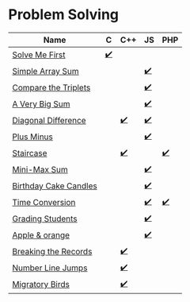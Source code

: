 # Problem Solving

| Name | C | C++ | JS | PHP |
| ----- | ----- | ----- | ----- | ----- |
| [Solve Me First](https://www.hackerrank.com/challenges/solve-me-first/problem) | [:heavy_check_mark:](solve-me-first.c) |
| [Simple Array Sum](https://www.hackerrank.com/challenges/simple-array-sum/problem) | | | [:heavy_check_mark:](simple-array-sum.js) | |
| [Compare the Triplets](https://www.hackerrank.com/challenges/compare-the-triplets/problem) | | | [:heavy_check_mark:](compare-the-triplets.js) | |
| [A Very Big Sum](https://www.hackerrank.com/challenges/a-very-big-sum/problem) | | | [:heavy_check_mark:](a-very-big-sum.js) | |
| [Diagonal Difference](https://www.hackerrank.com/challenges/diagonal-difference/problem) | | [:heavy_check_mark:](diagonal-difference.cpp) | [:heavy_check_mark:](diagonal-difference.js) | |
| [Plus Minus](https://www.hackerrank.com/challenges/plus-minus/problem) | | | [:heavy_check_mark:](plus-minus.js) | |
| [Staircase](https://www.hackerrank.com/challenges/staircase/problem) | | [:heavy_check_mark:](staircase.cpp) | | [:heavy_check_mark:](staircase.php) |
| [Mini-Max Sum](https://www.hackerrank.com/challenges/mini-max-sum/problem) | | | [:heavy_check_mark:](mini-max-sum.js) | |
| [Birthday Cake Candles](https://www.hackerrank.com/challenges/birthday-cake-candles/problem) | | | [:heavy_check_mark:](birthday-cake-candles.js) | |
| [Time Conversion](https://www.hackerrank.com/challenges/time-conversion/problem) | | | [:heavy_check_mark:](time-conversion.js) | [:heavy_check_mark:](time-conversion.php) |
| [Grading Students](https://www.hackerrank.com/challenges/grading/problem) | | | [:heavy_check_mark:](grading-students.js) | |
| [Apple & orange](https://www.hackerrank.com/challenges/apple-and-orange/problem) | | | [:heavy_check_mark:](apple-and-orange.js) | |
| [Breaking the Records](https://www.hackerrank.com/challenges/breaking-best-and-worst-records/problem) | | [:heavy_check_mark:](breaking-the-records.cpp) | | |
| [Number Line Jumps](https://www.hackerrank.com/challenges/kangaroo/problem) | | [:heavy_check_mark:](number-line-jumps.cpp) | | |
| [Migratory Birds](https://www.hackerrank.com/challenges/migratory-birds/problem) | | [:heavy_check_mark:](migratory-birds.cpp) | | |

